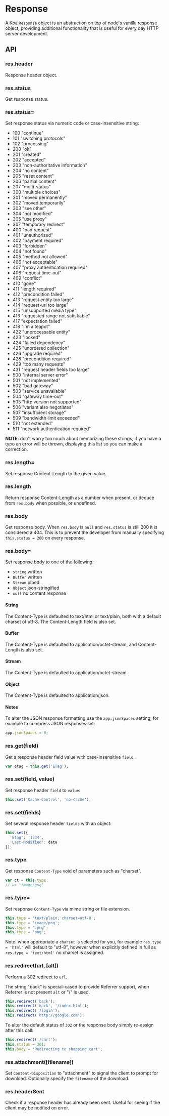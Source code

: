 
# Response

  A Koa `Response` object is an abstraction on top of node's vanilla response object,
  providing additional functionality that is useful for every day HTTP server
  development.

## API

### res.header

 Response header object.

### res.status

  Get response status.

### res.status=

  Set response status via numeric code or case-insensitive string:

  - 100 "continue"
  - 101 "switching protocols"
  - 102 "processing"
  - 200 "ok"
  - 201 "created"
  - 202 "accepted"
  - 203 "non-authoritative information"
  - 204 "no content"
  - 205 "reset content"
  - 206 "partial content"
  - 207 "multi-status"
  - 300 "multiple choices"
  - 301 "moved permanently"
  - 302 "moved temporarily"
  - 303 "see other"
  - 304 "not modified"
  - 305 "use proxy"
  - 307 "temporary redirect"
  - 400 "bad request"
  - 401 "unauthorized"
  - 402 "payment required"
  - 403 "forbidden"
  - 404 "not found"
  - 405 "method not allowed"
  - 406 "not acceptable"
  - 407 "proxy authentication required"
  - 408 "request time-out"
  - 409 "conflict"
  - 410 "gone"
  - 411 "length required"
  - 412 "precondition failed"
  - 413 "request entity too large"
  - 414 "request-uri too large"
  - 415 "unsupported media type"
  - 416 "requested range not satisfiable"
  - 417 "expectation failed"
  - 418 "i'm a teapot"
  - 422 "unprocessable entity"
  - 423 "locked"
  - 424 "failed dependency"
  - 425 "unordered collection"
  - 426 "upgrade required"
  - 428 "precondition required"
  - 429 "too many requests"
  - 431 "request header fields too large"
  - 500 "internal server error"
  - 501 "not implemented"
  - 502 "bad gateway"
  - 503 "service unavailable"
  - 504 "gateway time-out"
  - 505 "http version not supported"
  - 506 "variant also negotiates"
  - 507 "insufficient storage"
  - 509 "bandwidth limit exceeded"
  - 510 "not extended"
  - 511 "network authentication required"

  __NOTE__: don't worry too much about memorizing these strings,
  if you have a typo an error will be thrown, displaying this list
  so you can make a correction.

### res.length=

  Set response Content-Length to the given value.

### res.length

  Return response Content-Length as a number when present, or deduce
  from `res.body` when possible, or undefined.

### res.body

  Get response body. When `res.body` is `null` and `res.status` is still
  200 it is considered a 404. This is to prevent the developer from manually
  specifying `this.status = 200` on every response.

### res.body=

  Set response body to one of the following:

  - `string` written
  - `Buffer` written
  - `Stream` piped
  - `Object` json-stringified
  - `null` no content response

#### String

  The Content-Type is defaulted to text/html or text/plain, both with
  a default charset of utf-8. The Content-Length field is also set.

#### Buffer

  The Content-Type is defaulted to application/octet-stream, and Content-Length
  is also set.

#### Stream

  The Content-Type is defaulted to application/octet-stream.

#### Object

  The Content-Type is defaulted to application/json.

#### Notes

  To alter the JSON response formatting use the `app.jsonSpaces`
  setting, for example to compress JSON responses set:

```js
app.jsonSpaces = 0;
```

### res.get(field)

  Get a response header field value with case-insensitive `field`.

```js
var etag = this.get('ETag');
```

### res.set(field, value)

  Set response header `field` to `value`:

```js
this.set('Cache-Control', 'no-cache');
```

### res.set(fields)

  Set several response header `fields` with an object:

```js
this.set({
  'Etag': '1234',
  'Last-Modified': date
});
```

### res.type

  Get response `Content-Type` void of parameters such as "charset".

```js
var ct = this.type;
// => "image/png"
``` 

### res.type=

  Set response `Content-Type` via mime string or file extension.

```js
this.type = 'text/plain; charset=utf-8';
this.type = 'image/png';
this.type = '.png';
this.type = 'png';
```

  Note: when appropriate a `charset` is selected for you, for
  example `res.type = 'html'` will default to "utf-8", however
  when explicitly defined in full as `res.type = 'text/html'`
  no charset is assigned.

### res.redirect(url, [alt])

  Perform a 302 redirect to `url`.
  
  The string "back" is special-cased
  to provide Referrer support, when Referrer
  is not present `alt` or "/" is used.
  
```js  
this.redirect('back');
this.redirect('back', '/index.html');
this.redirect('/login');
this.redirect('http://google.com');
```

  To alter the default status of `302` or the response
  body simply re-assign after this call:

```js
this.redirect('/cart');
this.status = 301;
this.body = 'Redirecting to shopping cart';
```

### res.attachment([filename])

  Set `Content-Disposition` to "attachment" to signal the client
  to prompt for download. Optionally specify the `filename` of the
  download.

### res.headerSent

  Check if a response header has already been sent. Useful for seeing
  if the client may be notified on error.

